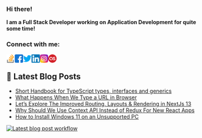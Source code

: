 ### Hi there!
**I am a Full Stack Developer working on Application Development for quite some time!**

### Connect with me:

[<img align="left" alt="mushfiqweb | Stackoverflow" width="22px" src="https://raw.githubusercontent.com/mushfiqweb/mushfiqweb/master/icons/stack-overflow.svg" />][stackoverflow]
[<img align="left" alt="mushfiqweb | Facebook" width="22px" src="https://raw.githubusercontent.com/mushfiqweb/mushfiqweb/master/icons/fb.svg" />][facebook]
[<img align="left" alt="mushfiqweb | Twitter" width="22px" src="https://raw.githubusercontent.com/mushfiqweb/mushfiqweb/master/icons/twitter.svg" />][twitter]
[<img align="left" alt="mushfiqweb | LinkedIn" width="22px" src="https://raw.githubusercontent.com/mushfiqweb/mushfiqweb/master/icons/linkedin.svg" />][linkedin]
[<img align="left" alt="mushfiqweb | Instagram" width="22px" src="https://raw.githubusercontent.com/mushfiqweb/mushfiqweb/master/icons/instagram.svg" />][instagram]
[<img align="left" alt="mushfiqweb | LastFM" width="22px" src="https://raw.githubusercontent.com/mushfiqweb/mushfiqweb/master/icons/lastfm.svg" />][lastfm]
<br />

## 📕 Latest Blog Posts

<!-- BLOG-POST-LIST:START -->
- [Short Handbook for TypeScript types, interfaces and generics](https://www.mushfiqweb.com/short-handbook-for-typescript-types-classes-interfaces-generics-and-so-on/)
- [What Happens When We Type a URL in Browser](https://www.mushfiqweb.com/what-happens-when-we-type-a-url-in-browser/)
- [Let’s Explore The Improved Routing, Layouts &amp; Rendering in NextJs 13](https://www.mushfiqweb.com/lets-explore-the-improved-routing-layouts-rendering-in-nextjs-13/)
- [Why Should We Use Context API Instead of Redux For New React Apps](https://www.mushfiqweb.com/why-should-we-use-context-api-instead-of-redux-for-new-react-apps/)
- [How to Install Windows 11 on an Unsupported PC](https://www.mushfiqweb.com/how-to-install-windows-11-on-unsupported-devices/)
<!-- BLOG-POST-LIST:END -->


[facebook]: https://fb.me/shiss
[website]: https://mushfiqweb.com
[twitter]: https://twitter.com/mushfiqweb
[instagram]: https://instagram.com/mushfiqweb
[linkedin]: https://linkedin.com/in/mushfiqweb
[stackoverflow]: https://stackoverflow.com/users/1421285/mushfiq
[lastfm]: https://www.last.fm/user/mushfiqweb


[![Latest blog post workflow](https://github.com/mushfiqweb/mushfiqweb/actions/workflows/blog-post-workflow.yml/badge.svg?branch=master)](https://github.com/mushfiqweb/mushfiqweb/actions/workflows/blog-post-workflow.yml)


